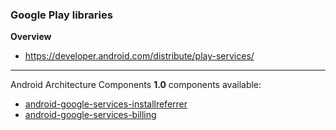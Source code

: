 ### Google Play libraries

**Overview**
- https://developer.android.com/distribute/play-services/<br/>

---

Android Architecture Components **1.0** components available:
- [android-google-services-installreferrer](https://github.com/dandar3/android-google-services-installreferrer/tree/1.0)<br/>
- [android-google-services-billing](https://github.com/dandar3/android-google-services-billing/tree/1.0)<br/>

